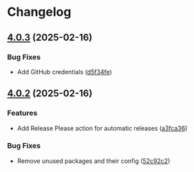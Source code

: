 # Changelog

## [4.0.3](https://github.com/gormus/node-package-release-demo/compare/v4.0.2...v4.0.3) (2025-02-16)


### Bug Fixes

* Add GitHub credentials ([d5f34fe](https://github.com/gormus/node-package-release-demo/commit/d5f34fe699c7e61a4a7ae6bfee9bf9f25eaa96d5))

## [4.0.2](https://github.com/gormus/node-package-release-demo/compare/v4.0.1...v4.0.2) (2025-02-16)


### Features

* Add Release Please action for automatic releases ([a3fca36](https://github.com/gormus/node-package-release-demo/commit/a3fca36e496093122d6468b3f5c6555872080bbc))


### Bug Fixes

* Remove unused packages and their config ([52c92c2](https://github.com/gormus/node-package-release-demo/commit/52c92c2f975694e8fc133881a74817268b136608))
